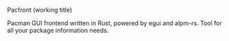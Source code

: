Pacfront (working title)

Pacman GUI frontend written in Rust, powered by egui and alpm-rs.
Tool for all your package information needs.
